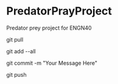 # PredatorPrayProject
Predator prey project for ENGN40

git pull

git add --all

git commit -m "Your Message Here"

git push
